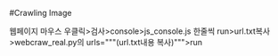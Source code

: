 #Crawling Image   
   
웹페이지 마우스 우클릭>검사>console>js_console.js 한줄씩 run>url.txt복사>webcraw_real.py의 urls="""(url.txt내용 복사)""">run
